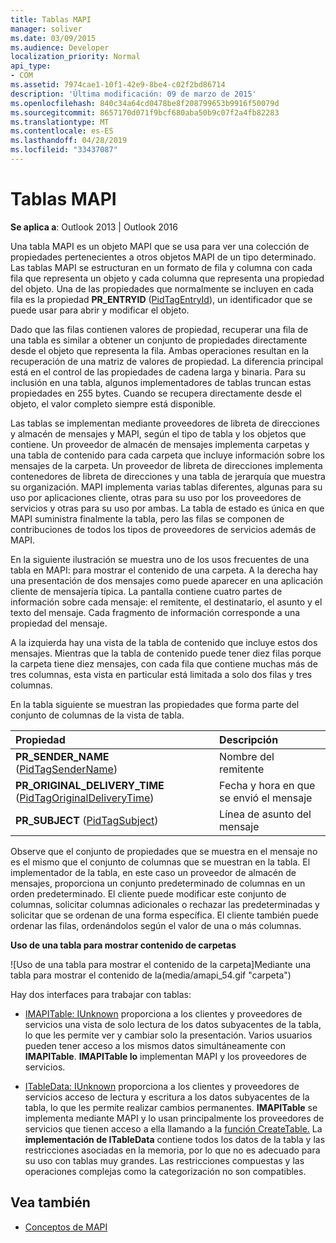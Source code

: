 ```yaml
---
title: Tablas MAPI
manager: soliver
ms.date: 03/09/2015
ms.audience: Developer
localization_priority: Normal
api_type:
- COM
ms.assetid: 7974cae1-10f1-42e9-8be4-c02f2bd86714
description: 'Última modificación: 09 de marzo de 2015'
ms.openlocfilehash: 840c34a64cd0478be8f208799653b9916f50079d
ms.sourcegitcommit: 8657170d071f9bcf680aba50b9c07f2a4fb82283
ms.translationtype: MT
ms.contentlocale: es-ES
ms.lasthandoff: 04/28/2019
ms.locfileid: "33437087"
---
```

# <a name="mapi-tables"></a>Tablas MAPI
  
**Se aplica a**: Outlook 2013 | Outlook 2016 
  
Una tabla MAPI es un objeto MAPI que se usa para ver una colección de propiedades pertenecientes a otros objetos MAPI de un tipo determinado. Las tablas MAPI se estructuran en un formato de fila y columna con cada fila que representa un objeto y cada columna que representa una propiedad del objeto. Una de las propiedades que normalmente se incluyen en cada fila es la propiedad **PR_ENTRYID** ([PidTagEntryId](pidtagentryid-canonical-property.md)), un identificador que se puede usar para abrir y modificar el objeto. 
  
Dado que las filas contienen valores de propiedad, recuperar una fila de una tabla es similar a obtener un conjunto de propiedades directamente desde el objeto que representa la fila. Ambas operaciones resultan en la recuperación de una matriz de valores de propiedad. La diferencia principal está en el control de las propiedades de cadena larga y binaria. Para su inclusión en una tabla, algunos implementadores de tablas truncan estas propiedades en 255 bytes. Cuando se recupera directamente desde el objeto, el valor completo siempre está disponible.
  
Las tablas se implementan mediante proveedores de libreta de direcciones y almacén de mensajes y MAPI, según el tipo de tabla y los objetos que contiene. Un proveedor de almacén de mensajes implementa carpetas y una tabla de contenido para cada carpeta que incluye información sobre los mensajes de la carpeta. Un proveedor de libreta de direcciones implementa contenedores de libreta de direcciones y una tabla de jerarquía que muestra su organización. MAPI implementa varias tablas diferentes, algunas para su uso por aplicaciones cliente, otras para su uso por los proveedores de servicios y otras para su uso por ambas. La tabla de estado es única en que MAPI suministra finalmente la tabla, pero las filas se componen de contribuciones de todos los tipos de proveedores de servicios además de MAPI. 
  
En la siguiente ilustración se muestra uno de los usos frecuentes de una tabla en MAPI: para mostrar el contenido de una carpeta. A la derecha hay una presentación de dos mensajes como puede aparecer en una aplicación cliente de mensajería típica. La pantalla contiene cuatro partes de información sobre cada mensaje: el remitente, el destinatario, el asunto y el texto del mensaje. Cada fragmento de información corresponde a una propiedad del mensaje.
  
A la izquierda hay una vista de la tabla de contenido que incluye estos dos mensajes. Mientras que la tabla de contenido puede tener diez filas porque la carpeta tiene diez mensajes, con cada fila que contiene muchas más de tres columnas, esta vista en particular está limitada a solo dos filas y tres columnas.
  
En la tabla siguiente se muestran las propiedades que forma parte del conjunto de columnas de la vista de tabla.
  
|**Propiedad**|**Descripción**|
|:-----|:-----|
|**PR_SENDER_NAME** ([PidTagSenderName](pidtagsendername-canonical-property.md))  <br/> |Nombre del remitente  <br/> |
|**PR_ORIGINAL_DELIVERY_TIME** ([PidTagOriginalDeliveryTime](pidtagoriginaldeliverytime-canonical-property.md))  <br/> |Fecha y hora en que se envió el mensaje  <br/> |
|**PR_SUBJECT** ([PidTagSubject](pidtagsubject-canonical-property.md))  <br/> |Línea de asunto del mensaje  <br/> |
   
Observe que el conjunto de propiedades que se muestra en el mensaje no es el mismo que el conjunto de columnas que se muestran en la tabla. El implementador de la tabla, en este caso un proveedor de almacén de mensajes, proporciona un conjunto predeterminado de columnas en un orden predeterminado. El cliente puede modificar este conjunto de columnas, solicitar columnas adicionales o rechazar las predeterminadas y solicitar que se ordenan de una forma específica. El cliente también puede ordenar las filas, ordenándolos según el valor de una o más columnas.
  
**Uso de una tabla para mostrar contenido de carpetas**
  
![Uso de una tabla para mostrar el contenido de la carpeta]Mediante una tabla para mostrar el contenido de la(media/amapi_54.gif "carpeta")
  
Hay dos interfaces para trabajar con tablas:
  
- [IMAPITable: IUnknown](imapitableiunknown.md) proporciona a los clientes y proveedores de servicios una vista de solo lectura de los datos subyacentes de la tabla, lo que les permite ver y cambiar solo la presentación. Varios usuarios pueden tener acceso a los mismos datos simultáneamente con **IMAPITable**. **IMAPITable lo** implementan MAPI y los proveedores de servicios. 
    
- [ITableData: IUnknown](itabledataiunknown.md) proporciona a los clientes y proveedores de servicios acceso de lectura y escritura a los datos subyacentes de la tabla, lo que les permite realizar cambios permanentes. **IMAPITable** se implementa mediante MAPI y lo usan principalmente los proveedores de servicios que tienen acceso a ella llamando a la [función CreateTable.](createtable.md) La **implementación de ITableData** contiene todos los datos de la tabla y las restricciones asociadas en la memoria, por lo que no es adecuado para su uso con tablas muy grandes. Las restricciones compuestas y las operaciones complejas como la categorización no son compatibles. 
    
## <a name="see-also"></a>Vea también

- [Conceptos de MAPI](mapi-concepts.md)

